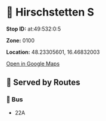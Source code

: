 # 🚉 Hirschstetten S


**Stop ID:** at:49:532:0:5

**Zone:** 0100

**Location:** 48.23305601, 16.46832003

[Open in Google Maps](https://www.google.com/maps?q=48.23305601,16.46832003)

## 🚆 Served by Routes

### 🚌 Bus
- 22A